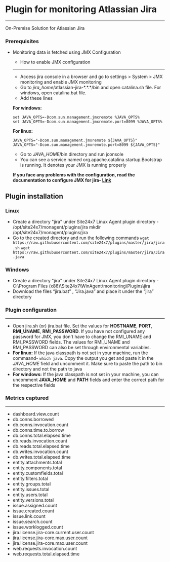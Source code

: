 # Plugin for monitoring Atlassian Jira
---

On-Premise Solution for Atlassian Jira

### Prerequisites

* Monitoring data is fetched using JMX Configuration

    * How to enable JMX configuration
    ---
    * Access jira console in a browser and go to settings > System > JMX monitoring and enable JMX monitoring
    * Go to *jira_home*/atlassian-jira-\*.\*.*/bin and open catalina.sh file. For windows, open catalina.bat file.
    * Add these lines

    **For windows:**
    ```
    set JAVA_OPTS=-Dcom.sun.management.jmxremote %JAVA_OPTS%
    set JAVA_OPTS=-Dcom.sun.management.jmxremote.port=8099 %JAVA_OPTS%
    ```
    **For linux:**
    ```
    JAVA_OPTS="-Dcom.sun.management.jmxremote ${JAVA_OPTS}"
    JAVA_OPTS="-Dcom.sun.management.jmxremote.port=8099 ${JAVA_OPTS}"
    ```
    * Go to *JAVA_HOME*/bin directory and run jconsole
    * You can see a service named org.apache.catalina.startup.Bootstrap is running. It denotes your JMX is running properly

    **If you face any problems with the configuration, read the documentation to configure JMX for jira- [Link](https://confluence.atlassian.com/adminjiraserver/live-monitoring-using-the-jmx-interface-939707304.html)**


## Plugin installation

### Linux
* Create a directory "jira" under Site24x7 Linux Agent plugin directory - /opt/site24x7/monagent/plugins/jira
        mkdir /opt/site24x7/monagent/plugins/jira
* Go to the created directory and run the following commands
        `wget https://raw.githubusercontent.com/site24x7/plugins/master/jira/jira.sh`
        `wget https://raw.githubusercontent.com/site24x7/plugins/master/jira/Jira.java`

### Windows
* Create a directory "jira" under Site24x7 Linux Agent plugin directory - C:\Program Files (x86)\Site24x7\WinAgent\monitoring\Plugins\jira
* Download the files “jira.bat” , “Jira.java” and place it under the “jira” directory

### Plugin configuration
---
* Open jira.sh (or) jira.bat file. Set the values for **HOSTNAME**, **PORT**, **RMI_UNAME**, **RMI_PASSWORD**. If you have not configured any password for JMX, you don't have to change the RMI_UNAME and RMI_PASSWORD fields. The values for RMI_UNAME and RMI_PASSWORD can also be set through environmental variables.
* **For linux:**  If the java classpath is not set in your machine, run the commaand- `which java`. Copy the output you get and paste it in the *JAVA_HOME* field and uncomment it. Make sure to paste the path to bin directory and not the path to java
* **For windows:** If the java classpath is not set in your machine, you can uncomment **JAVA_HOME** and **PATH** fields and enter the correct path for the respective fields

### Metrics captured
---
* dashboard.view.count
* db.conns.borrowed
* db.conns.invocation.count
* db.conns.time.to.borrow
* db.conns.total.elapsed.time
* db.reads.invocation.count
* db.reads.total.elapsed.time
* db.writes.invocation.count
* db.writes.total.elapsed.time
* entity.attachments.total
* entity.components.total
* entity.customfields.total
* entity.filters.total
* entity.groups.total
* entity.issues.total
* entity.users.total
* entity.versions.total
* issue.assigned.count
* issue.created.count
* issue.link.count
* issue.search.count
* issue.worklogged.count
* jira.license.jira-core.current.user.count
* jira.license.jira-core.max.user.count
* jira.license.jira-core.max.user.count
* web.requests.invocation.count
* web.requests.total.elapsed.time
